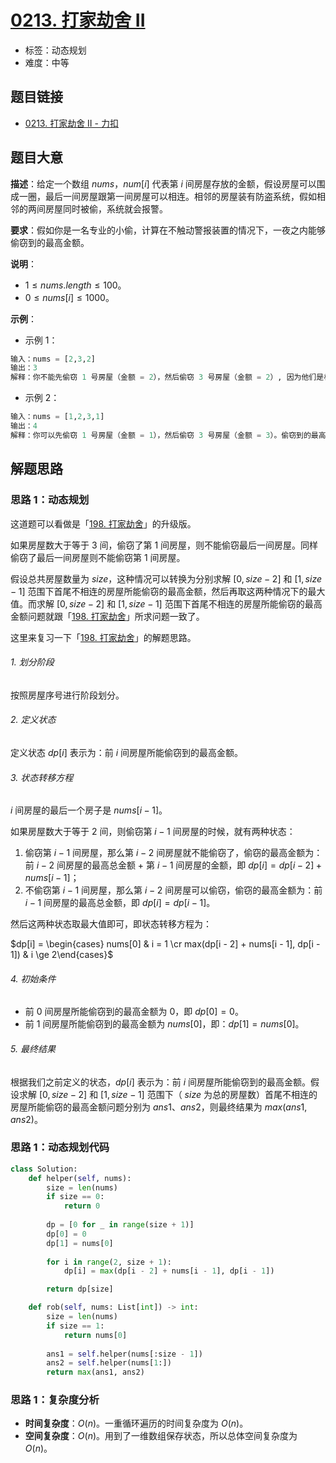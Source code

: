 # [0213. 打家劫舍 II](https://leetcode.cn/problems/house-robber-ii/)

- 标签：动态规划
- 难度：中等

## 题目链接

- [0213. 打家劫舍 II - 力扣](https://leetcode.cn/problems/house-robber-ii/)

## 题目大意

**描述**：给定一个数组 $nums$，$num[i]$ 代表第 $i$ 间房屋存放的金额，假设房屋可以围成一圈，最后一间房屋跟第一间房屋可以相连。相邻的房屋装有防盗系统，假如相邻的两间房屋同时被偷，系统就会报警。

**要求**：假如你是一名专业的小偷，计算在不触动警报装置的情况下，一夜之内能够偷窃到的最高金额。

**说明**：

- $1 \le nums.length \le 100$。
- $0 \le nums[i] \le 1000$。

**示例**：

- 示例 1：

```python
输入：nums = [2,3,2]
输出：3
解释：你不能先偷窃 1 号房屋（金额 = 2），然后偷窃 3 号房屋（金额 = 2）, 因为他们是相邻的。
```

- 示例 2：

```python
输入：nums = [1,2,3,1]
输出：4
解释：你可以先偷窃 1 号房屋（金额 = 1），然后偷窃 3 号房屋（金额 = 3）。偷窃到的最高金额 = 1 + 3 = 4。
```

## 解题思路

### 思路 1：动态规划

这道题可以看做是「[198. 打家劫舍](https://leetcode.cn/problems/house-robber/)」的升级版。

如果房屋数大于等于 $3$ 间，偷窃了第 $1$ 间房屋，则不能偷窃最后一间房屋。同样偷窃了最后一间房屋则不能偷窃第 $1$ 间房屋。

假设总共房屋数量为 $size$，这种情况可以转换为分别求解 $[0, size - 2]$ 和 $[1, size - 1]$ 范围下首尾不相连的房屋所能偷窃的最高金额，然后再取这两种情况下的最大值。而求解 $[0, size - 2]$ 和 $[1, size - 1]$ 范围下首尾不相连的房屋所能偷窃的最高金额问题就跟「[198. 打家劫舍](https://leetcode.cn/problems/house-robber)」所求问题一致了。

这里来复习一下「[198. 打家劫舍](https://leetcode.cn/problems/house-robber)」的解题思路。

###### 1. 划分阶段

按照房屋序号进行阶段划分。

###### 2. 定义状态

定义状态 $dp[i]$ 表示为：前 $i$ 间房屋所能偷窃到的最高金额。

###### 3. 状态转移方程

$i$ 间房屋的最后一个房子是 $nums[i - 1]$。

如果房屋数大于等于 $2$ 间，则偷窃第 $i - 1$ 间房屋的时候，就有两种状态：

1. 偷窃第 $i - 1$ 间房屋，那么第 $i - 2$ 间房屋就不能偷窃了，偷窃的最高金额为：前 $i - 2$ 间房屋的最高总金额 + 第 $i - 1$ 间房屋的金额，即 $dp[i] = dp[i - 2] + nums[i - 1]$；
1. 不偷窃第 $i - 1$ 间房屋，那么第 $i - 2$ 间房屋可以偷窃，偷窃的最高金额为：前 $i - 1$ 间房屋的最高总金额，即 $dp[i] = dp[i - 1]$。

然后这两种状态取最大值即可，即状态转移方程为：

$dp[i] = \begin{cases} nums[0] & i = 1 \cr max(dp[i - 2] + nums[i - 1], dp[i - 1]) & i \ge 2\end{cases}$

###### 4. 初始条件

- 前 $0$ 间房屋所能偷窃到的最高金额为 $0$，即 $dp[0] = 0$。
- 前 $1$ 间房屋所能偷窃到的最高金额为 $nums[0]$，即：$dp[1] = nums[0]$。

###### 5. 最终结果

根据我们之前定义的状态，$dp[i]$ 表示为：前 $i$ 间房屋所能偷窃到的最高金额。假设求解 $[0, size - 2]$ 和 $[1, size - 1]$ 范围下（ $size$ 为总的房屋数）首尾不相连的房屋所能偷窃的最高金额问题分别为 $ans1$、$ans2$，则最终结果为 $max(ans1, ans2)$。

### 思路 1：动态规划代码

```python
class Solution:
    def helper(self, nums):
        size = len(nums)
        if size == 0:
            return 0
 
        dp = [0 for _ in range(size + 1)]
        dp[0] = 0
        dp[1] = nums[0]
        
        for i in range(2, size + 1):
            dp[i] = max(dp[i - 2] + nums[i - 1], dp[i - 1])

        return dp[size]

    def rob(self, nums: List[int]) -> int:
        size = len(nums)
        if size == 1:
            return nums[0]
        
        ans1 = self.helper(nums[:size - 1])
        ans2 = self.helper(nums[1:])
        return max(ans1, ans2)
```

### 思路 1：复杂度分析

- **时间复杂度**：$O(n)$。一重循环遍历的时间复杂度为 $O(n)$。
- **空间复杂度**：$O(n)$。用到了一维数组保存状态，所以总体空间复杂度为 $O(n)$。

